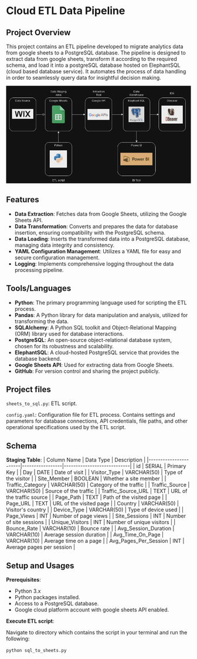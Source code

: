 # Cloud ETL Data Pipeline

## Project Overview

This project contains an ETL pipeline developed to migrate analytics data from google sheets to a PostgreSQL database. The pipeline is designed to extract data from google sheets, transform it according to the required schema, and load it into a postgreSQL database hosted on ElephantSQL (cloud based database service). It automates the process of data handling in order to seamlessly query data for insightful decision making.

![etl_flow](etl_flow.png)


## Features
- **Data Extraction**: Fetches data from Google Sheets, utilizing the Google Sheets API.
- **Data Transformation**: Converts and prepares the data for database insertion, ensuring compatibility with the PostgreSQL schema.
- **Data Loading**: Inserts the transformed data into a PostgreSQL database, managing data integrity and consistency.
- **YAML Configuration Management**: Utilizes a YAML file for easy and secure configuration management.
- **Logging**: Implements comprehensive logging throughout the data processing pipeline.

## Tools/Languages
- **Python**: The primary programming language used for scripting the ETL process.
- **Pandas**: A Python library for data manipulation and analysis, utilized for transforming the data.
- **SQLAlchemy**: A Python SQL toolkit and Object-Relational Mapping (ORM) library used for database interactions.
- **PostgreSQL**: An open-source object-relational database system, chosen for its robustness and scalability.
- **ElephantSQL**: A cloud-hosted PostgreSQL service that provides the database backend.
- **Google Sheets API**: Used for extracting data from Google Sheets.
- **GitHub**: For version control and sharing the project publicly.

## Project files

```sheets_to_sql.py```: ETL script.

```config.yaml```: Configuration file for ETL process. Contains settings and parameters for database connections, API credentials, file paths, and other operational specifications used by the ETL script.


## Schema


**Staging Table**:
| Column Name           | Data Type       | Description                |
|-----------------------|-----------------|----------------------------|
| id                    | SERIAL          | Primary Key                |
| Day                   | DATE            | Date of visit              |
| Visitor_Type          | VARCHAR(50)     | Type of the visitor        |
| Site_Member           | BOOLEAN         | Whether a site member      |
| Traffic_Category      | VARCHAR(50)     | Category of the traffic    |
| Traffic_Source        | VARCHAR(50)     | Source of the traffic      |
| Traffic_Source_URL    | TEXT            | URL of the traffic source  |
| Page_Path             | TEXT            | Path of the visited page   |
| Page_URL              | TEXT            | URL of the visited page    |
| Country               | VARCHAR(50)     | Visitor's country          |
| Device_Type           | VARCHAR(50)     | Type of device used        |
| Page_Views            | INT             | Number of page views       |
| Site_Sessions         | INT             | Number of site sessions    |
| Unique_Visitors       | INT             | Number of unique visitors  |
| Bounce_Rate           | VARCHAR(10)     | Bounce rate                |
| Avg_Session_Duration  | VARCHAR(10)     | Average session duration   |
| Avg_Time_On_Page      | VARCHAR(10)     | Average time on a page     |
| Avg_Pages_Per_Session | INT             | Average pages per session  |

## Setup and Usages

**Prerequisites**:
- Python 3.x
- Python packages installed.
- Access to a PostgreSQL database.
- Google cloud platform account with google sheets API enabled.

**Execute ETL script**: 

Navigate to directory which contains the script in your terminal and run the following:

```python sql_to_sheets.py```



  
